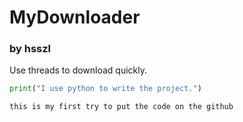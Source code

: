 # MyDownloader
### by hsszl
Use threads to download quickly.
```python
print("I use python to write the project.")
```

`this is my first try to put the code on the github`

